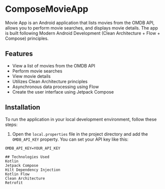 # ComposeMovieApp

Movie App is an Android application that lists movies from the OMDB API, allows you to perform movie searches, and displays movie details. The app is built following Modern Android Development (Clean Architecture + Flow + Compose) principles.

## Features

- View a list of movies from the OMDB API
- Perform movie searches
- View movie details
- Utilizes Clean Architecture principles
- Asynchronous data processing using Flow
- Create the user interface using Jetpack Compose

## Installation

To run the application in your local development environment, follow these steps:

1. Open the `local.properties` file in the project directory and add the `OMDB_API_KEY` property. You can set your API key like this:

```properties
OMDB_API_KEY=YOUR_API_KEY

## Technologies Used
Kotlin
Jetpack Compose
Hilt Dependency Injection
Kotlin Flow
Clean Architecture
Retrofit


